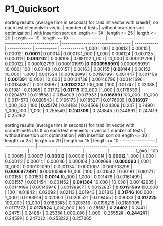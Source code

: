# P1_Quicksort

sorting results (average time in seconds) for rand int vector with srand(1) on each test
elements in vector | number of tests | without insertion sort optimization | with insertion sort on length <= 30 | length <= 25 | length <= 20 | length <= 15   | length <= 10 
------------------ | --------------- | ----------------------------------- | ----------------------------------- | ------------ | ------------ |  -----------   | ------------ 
1_000              | 100             | 0.00013                             | 0.00015                             | 0.00012      | **0.0001**   | 0.00014        | 0.00013
1_000              | 1_000           | 0.000124                            | 0.000125                            | 0.000119     | **0.000102** | 0.000105       | 0.000112
1_000              | 10_000          | 0.000102299                         | 0.000122                            | 0.000102799  | 0.000101999  |**0.0000958991**| 0.0000989991
10_000             | 100             | 0.00148                             | 0.00157                             | 0.00163      | 0.00155      | **0.00144**    | 0.00152
10_000             | 1_000           | 0.001534                            | 0.00162099                          | 0.00156199   | 0.001447     | 0.001456       | **0.001391**
10_000             | 10_000          | 0.00134738                          | 0.00146796                          | 0.00141696   | 0.00134397   | 0.00133987     | **0.00132247**
100_000            | 100             | 0.01747                             | 0.02088                             | 0.01981      | 0.01865      | 0.01772        | **0.01715**
100_000            | 1_000           | 0.0178539                           | 0.0204871                           | 0.019568     | 0.0184909    | 0.017933       | **0.0168931**
100_000            | 10_000          | 0.0174573                           | 0.020543                            | 0.0195173    | 0.0185271    | 0.0176006      | **0.016937**
1_000_000          | 100             | **0.25174**                         | 0.24184                             | 0.24569      | 0.24309      | 0.247          | 0.24901
1_000_000          | 1_000           | 0.255549                            | **0.241809**                        | 0.246845     | 0.244891     | 0.247419       | 0.251162




sorting results (average time in seconds) for rand int vector with srand(time(NULL)) on each test
elements in vector | number of tests | without insertion sort optimization | with insertion sort on length <= 30 | length <= 25 | length <= 20 | length <= 15     | length <= 10 
------------------ | --------------- | ----------------------------------- | ----------------------------------- | ------------ | ------------ |  -----------     | ------------ 
1_000              | 100             | 0.00015                             | 0.00017                             | **0.00012**  | 0.00016      | 0.00014          | **0.00012**
1_000              | 1_000           | 0.000112                            | 0.00014                             | 0.000116     | 0.000104     | 0.000098         | **0.000093**
1_000              | 10_000          | 0.000100099                         | 0.0001174                           | 0.0001097    | 0.000103299  | **0.0000977991** | 0.000105999
10_000             | 100             | 0.001542                            | 0.00181                             | 0.00171      | 0.00158      | 0.00153          | **0.0014**
10_000             | 1_000           | 0.001476                            | 0.00161499                          | 0.001557     | 0.001454     | 0.001452         | **0.001364**
10_000             | 10_000          | 0.00142935                          | 0.00149196                          | 0.00145946   | 0.00139867   | 0.00132627       | **0.00131568**
100_000            | 100             | 0.01842                             | 0.02092                             | 0.02113      | 0.01943      | 0.01813          | **0.01746**
100_000            | 1_000           | 0.0183919                           | 0.020851                            | 0.0200521    | 0.019455     | 0.018333         | **0.017225**
100_000            | 10_000          | 0.0183383                           | 0.0208316                           | 0.0198215    | 0.0189095    | 0.0177873        | **0.0170924**
1_000_000          | 100             | 0.25552                             | **0.24402**                         | 0.2441       | 0.24751      | 0.24884          | 0.25356
1_000_000          | 1_000           | 0.255528                            | **0.244241**                        | 0.24599      | 0.247032     | 0.253222         | 0.257065
